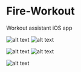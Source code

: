 # Fire-Workout

Workout assistant iOS app 







![alt text](https://github.com/anazmy14/Fire-Workout/blob/master/screenshots/1.png)                ![alt text](https://github.com/anazmy14/Fire-Workout/blob/master/screenshots/2.png)                         


![alt text](https://github.com/anazmy14/Fire-Workout/blob/master/screenshots/3.png)               ![alt text](https://github.com/anazmy14/Fire-Workout/blob/master/screenshots/4.png)


![alt text](https://github.com/anazmy14/Fire-Workout/blob/master/screenshots/5.png)                


